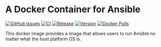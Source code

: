 # A Docker Container for Ansible

[![GitHub Issues](https://img.shields.io/github/issues-raw/dcjulian29/docker-ansible.svg)](https://github.com/dcjulian29/docker-ansible/issues) [![CI](https://github.com/dcjulian29/docker-ansible/actions/workflows/ci.yml/badge.svg)](https://github.com/dcjulian29/docker-ansible/actions/workflows/ci.yml) [![Release](https://github.com/dcjulian29/docker-ansible/actions/workflows/release.yml/badge.svg)](https://github.com/dcjulian29/docker-ansible/actions/workflows/release.yml) [![Version](https://img.shields.io/docker/v/dcjulian29/ansible?sort=semver)](https://hub.docker.com/repository/docker/dcjulian29/ansible) [![Docker Pulls](https://img.shields.io/docker/pulls/dcjulian29/ansible.svg)](https://hub.docker.com/r/dcjulian29/ansible/)

This docker image provides a image that allows users to run Ansible no matter what the host platform OS is.
